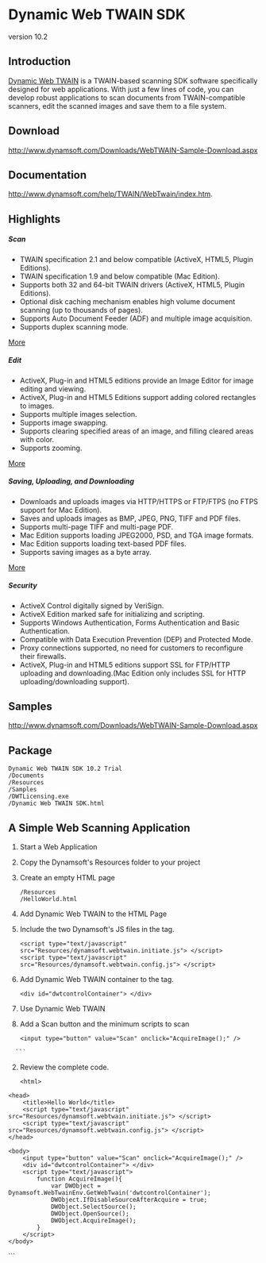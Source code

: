 Dynamic Web TWAIN SDK
=========
version 10.2

Introduction
-----------

[Dynamic Web TWAIN][1] is a TWAIN-based scanning SDK software specifically designed for web applications. With just a few lines of code, you can develop robust applications to scan documents from TWAIN-compatible scanners, edit the scanned images and save them to a file system.

Download
-----------
http://www.dynamsoft.com/Downloads/WebTWAIN-Sample-Download.aspx

Documentation
--------------

http://www.dynamsoft.com/help/TWAIN/WebTwain/index.htm.

Highlights
-----------

##### Scan
* TWAIN specification 2.1 and below compatible (ActiveX, HTML5, Plugin Editions).
* TWAIN specification 1.9 and below compatible (Mac Edition).
* Supports both 32 and 64-bit TWAIN drivers (ActiveX, HTML5, Plugin Editions).
* Optional disk caching mechanism enables high volume document scanning (up to thousands of pages).
* Supports Auto Document Feeder (ADF) and multiple image acquisition.
* Supports duplex scanning mode.

[More][2]

##### Edit
* ActiveX, Plug-in and HTML5 editions provide an Image Editor for image editing and viewing.
* ActiveX, Plug-in and HTML5 Editions support adding colored rectangles to images.
* Supports multiple images selection.
* Supports image swapping.
* Supports clearing specified areas of an image, and filling cleared areas with color.
* Supports zooming.

[More][2]

##### Saving, Uploading, and Downloading
* Downloads and uploads images via HTTP/HTTPS or FTP/FTPS (no FTPS support for Mac Edition).
* Saves and uploads images as BMP, JPEG, PNG, TIFF and PDF files.
* Supports multi-page TIFF and multi-page PDF.
* Mac Edition supports loading JPEG2000, PSD, and TGA image formats.
* Mac Edition supports loading text-based PDF files.
* Supports saving images as a byte array.

[More][2]

##### Security
* ActiveX Control digitally signed by VeriSign.
* ActiveX Edition marked safe for initializing and scripting.
* Supports Windows Authentication, Forms Authentication and Basic Authentication.
* Compatible with Data Execution Prevention (DEP) and Protected Mode.
* Proxy connections supported, no need for customers to reconfigure their firewalls.
* ActiveX, Plug-in and HTML5 editions support SSL for FTP/HTTP uploading and downloading.(Mac Edition only includes SSL for HTTP uploading/downloading support).

Samples
-------
http://www.dynamsoft.com/Downloads/WebTWAIN-Sample-Download.aspx

Package
-------
```
Dynamic Web TWAIN SDK 10.2 Trial
/Documents
/Resources
/Samples
/DWTLicensing.exe
/Dynamic Web TWAIN SDK.html

```

A Simple Web Scanning Application
---------------------------------
1. Start a Web Application
  1. Copy the Dynamsoft's Resources folder to your project
  2. Create an empty HTML page
  
      ```
      /Resources
      /HelloWorld.html
      ```
2. Add Dynamic Web TWAIN to the HTML Page
  1. Include the two Dynamsoft's JS files in the <head> tag.
  
      ```
      <script type="text/javascript" src="Resources/dynamsoft.webtwain.initiate.js"> </script>
      <script type="text/javascript" src="Resources/dynamsoft.webtwain.config.js"> </script>
      ```
  2. Add Dynamic Web TWAIN container to the <body> tag.

      ```
      <div id="dwtcontrolContainer"> </div>
      ```

3. Use Dynamic Web TWAIN
  1. Add a Scan button and the minimum scripts to scan
  
      ```
      <input type="button" value="Scan" onclick="AcquireImage();" />
<script type="text/javascript">
    function AcquireImage(){
        var DWObject = Dynamsoft.WebTwainEnv.GetWebTwain('dwtcontrolContainer');
        DWObject.IfDisableSourceAfterAcquire = true;
        DWObject.SelectSource();
        DWObject.OpenSource();
        DWObject.AcquireImage();
    }
</script>
      ```
  2. Review the complete code.
  
      ```
      <html>  
    <head>
        <title>Hello World</title>
        <script type="text/javascript" src="Resources/dynamsoft.webtwain.initiate.js"> </script>
        <script type="text/javascript" src="Resources/dynamsoft.webtwain.config.js"> </script>
    </head>

    <body>
        <input type="button" value="Scan" onclick="AcquireImage();" />
        <div id="dwtcontrolContainer"> </div>
        <script type="text/javascript">
            function AcquireImage(){
                var DWObject = Dynamsoft.WebTwainEnv.GetWebTwain('dwtcontrolContainer');
                DWObject.IfDisableSourceAfterAcquire = true;
                DWObject.SelectSource();
                DWObject.OpenSource();
                DWObject.AcquireImage();
            }
        </script>
    </body>  
</html>
      ```

[1]:http://www.dynamsoft.com/Products/WebTWAIN_Overview.aspx
[2]:http://www.dynamsoft.com/Products/WebTWAIN_Features.aspx
